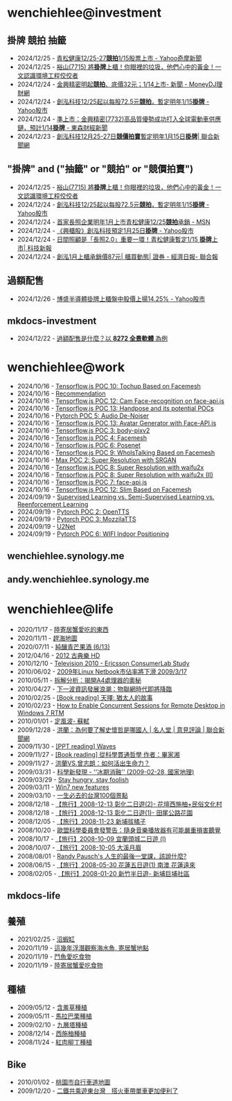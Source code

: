 # wenchiehlee@investment 
## 掛牌 競拍 抽籤 

<!-- _feedinvestment1_ start -->
- 2024/12/25 - [青松健康12/25-27<b>競拍</b>1/15股票上市 - Yahoo奇摩新聞](https://www.google.com/url?rct=j&sa=t&url=https://tw.news.yahoo.com/%25E9%259D%2592%25E6%259D%25BE%25E5%2581%25A5%25E5%25BA%25B712-25-27%25E7%25AB%25B6%25E6%258B%258D-1-15%25E8%2582%25A1%25E7%25A5%25A8%25E4%25B8%258A%25E5%25B8%2582-172837524.html&ct=ga&cd=CAIyIDQxYmVhYTFmNmEwMzBlM2I6Y29tLnR3OnpoLVRXOlRX&usg=AOvVaw2uz5c5y7K-wIaWbaYEV07z)
- 2024/12/25 - [裕山(7715) 將<b>掛牌</b>上櫃！你眼裡的垃圾，他們心中的黃金！一文認識環境工程佼佼者](https://www.google.com/url?rct=j&sa=t&url=https://www.sinotrade.com.tw/richclub/craftsman_talk/video/%25E8%25A3%2595%25E5%25B1%25B1-7715--%25E5%25B0%2587%25E6%258E%259B%25E7%2589%258C%25E4%25B8%258A%25E6%25AB%2583-%25E4%25BD%25A0%25E7%259C%25BC%25E8%25A3%25A1%25E7%259A%2584%25E5%259E%2583%25E5%259C%25BE-%25E4%25BB%2596%25E5%2580%2591%25E5%25BF%2583%25E4%25B8%25AD%25E7%259A%2584%25E9%25BB%2583%25E9%2587%2591-%25E4%25B8%2580%25E6%2596%2587%25E8%25AA%258D%25E8%25AD%2598%25E7%2592%25B0%25E5%25A2%2583%25E5%25B7%25A5%25E7%25A8%258B%25E4%25BD%25BC%25E4%25BD%25BC%25E8%2580%2585-%25E5%25BD%25B1%25E7%2589%2587%25E7%259C%258B%25E7%25B6%2593%25E7%2587%259F%25E9%259A%258E%25E5%25B1%25A4-IPO%25E7%25AB%25B6%25E6%258B%258D%25E6%25B5%2581%25E7%25A8%258B%25E5%25A0%25B1%25E4%25BD%25A0%25E7%259F%25A5-6763776b1b37082db039439e&ct=ga&cd=CAIyIDQxYmVhYTFmNmEwMzBlM2I6Y29tLnR3OnpoLVRXOlRX&usg=AOvVaw29mRjhdIh1NIlaFe4C9DKd)
- 2024/12/24 - [金興精密明起<b>競拍</b>、底價32元；1/14上市- 新聞 - MoneyDJ理財網](https://www.google.com/url?rct=j&sa=t&url=https://www.moneydj.com/kmdj/news/newsviewer.aspx%3Fa%3Db8d6e83e-62e9-4ac8-a870-2873e24c4dfb&ct=ga&cd=CAIyIDQxYmVhYTFmNmEwMzBlM2I6Y29tLnR3OnpoLVRXOlRX&usg=AOvVaw2MP_dQut4ow-zbSCWua6mp)
- 2024/12/24 - [創泓科技12/25起以每股72.5元<b>競拍</b>，暫定明年1/15<b>掛牌</b> - Yahoo股市](https://www.google.com/url?rct=j&sa=t&url=https://tw.stock.yahoo.com/news/%25E5%2589%25B5%25E6%25B3%2593%25E7%25A7%2591%25E6%258A%258012-25%25E8%25B5%25B7%25E4%25BB%25A5%25E6%25AF%258F%25E8%2582%25A172-5%25E5%2585%2583%25E7%25AB%25B6%25E6%258B%258D-%25E6%259A%25AB%25E5%25AE%259A%25E6%2598%258E%25E5%25B9%25B41-15%25E6%258E%259B%25E7%2589%258C-232658525.html&ct=ga&cd=CAIyIDQxYmVhYTFmNmEwMzBlM2I6Y29tLnR3OnpoLVRXOlRX&usg=AOvVaw1-JNzUrKaEPf5wM1R01OT9)
- 2024/12/24 - [準上市：金興精密(7732)高品質優勢成功打入全球電動車供應鏈，預計1/14<b>掛牌</b> - 東森財經新聞](https://www.google.com/url?rct=j&sa=t&url=https://fnc.ebc.net.tw/fncnews/else/181763&ct=ga&cd=CAIyIDQxYmVhYTFmNmEwMzBlM2I6Y29tLnR3OnpoLVRXOlRX&usg=AOvVaw28i6hcXrRe_Ur5Dshoug-T)
- 2024/12/23 - [創泓科技12月25-27日<b>競價拍賣</b>暫定明年1月15日<b>掛牌</b>| 聯合新聞網](https://www.google.com/url?rct=j&sa=t&url=https://udn.com/news/story/7254/8443936&ct=ga&cd=CAIyIDQxYmVhYTFmNmEwMzBlM2I6Y29tLnR3OnpoLVRXOlRX&usg=AOvVaw2ito76brNmtINhEad54Hnh)
<!-- _feedinvestment1_ end -->

## "掛牌" and ("抽籤" or "競拍" or "競價拍賣")

<!-- _feedinvestment1_1_ start -->
- 2024/12/25 - [裕山(7715) 將<b>掛牌</b>上櫃！你眼裡的垃圾，他們心中的黃金！一文認識環境工程佼佼者](https://www.google.com/url?rct=j&sa=t&url=https://www.sinotrade.com.tw/richclub/craftsman_talk/video/%25E8%25A3%2595%25E5%25B1%25B1-7715--%25E5%25B0%2587%25E6%258E%259B%25E7%2589%258C%25E4%25B8%258A%25E6%25AB%2583-%25E4%25BD%25A0%25E7%259C%25BC%25E8%25A3%25A1%25E7%259A%2584%25E5%259E%2583%25E5%259C%25BE-%25E4%25BB%2596%25E5%2580%2591%25E5%25BF%2583%25E4%25B8%25AD%25E7%259A%2584%25E9%25BB%2583%25E9%2587%2591-%25E4%25B8%2580%25E6%2596%2587%25E8%25AA%258D%25E8%25AD%2598%25E7%2592%25B0%25E5%25A2%2583%25E5%25B7%25A5%25E7%25A8%258B%25E4%25BD%25BC%25E4%25BD%25BC%25E8%2580%2585-%25E5%25BD%25B1%25E7%2589%2587%25E7%259C%258B%25E7%25B6%2593%25E7%2587%259F%25E9%259A%258E%25E5%25B1%25A4-IPO%25E7%25AB%25B6%25E6%258B%258D%25E6%25B5%2581%25E7%25A8%258B%25E5%25A0%25B1%25E4%25BD%25A0%25E7%259F%25A5-6763776b1b37082db039439e&ct=ga&cd=CAIyIjQxYmVhYTFmNmEwMzBlM2I6Y29tLnR3OnpoLVRXOlRXOkw&usg=AOvVaw29mRjhdIh1NIlaFe4C9DKd)
- 2024/12/24 - [創泓科技12/25起以每股72.5元<b>競拍</b>，暫定明年1/15<b>掛牌</b> - Yahoo股市](https://www.google.com/url?rct=j&sa=t&url=https://tw.stock.yahoo.com/news/%25E5%2589%25B5%25E6%25B3%2593%25E7%25A7%2591%25E6%258A%258012-25%25E8%25B5%25B7%25E4%25BB%25A5%25E6%25AF%258F%25E8%2582%25A172-5%25E5%2585%2583%25E7%25AB%25B6%25E6%258B%258D-%25E6%259A%25AB%25E5%25AE%259A%25E6%2598%258E%25E5%25B9%25B41-15%25E6%258E%259B%25E7%2589%258C-232658525.html&ct=ga&cd=CAIyIjQxYmVhYTFmNmEwMzBlM2I6Y29tLnR3OnpoLVRXOlRXOkw&usg=AOvVaw1-JNzUrKaEPf5wM1R01OT9)
- 2024/12/24 - [首家長照企業明年1月上市青松健康12/25<b>競拍</b>承銷 - MSN](https://www.google.com/url?rct=j&sa=t&url=https://www.msn.com/zh-tw/money/topstories/%25E9%25A6%2596%25E5%25AE%25B6%25E9%2595%25B7%25E7%2585%25A7%25E4%25BC%2581%25E6%25A5%25AD%25E6%2598%258E%25E5%25B9%25B41%25E6%259C%2588%25E4%25B8%258A%25E5%25B8%2582-%25E9%259D%2592%25E6%259D%25BE%25E5%2581%25A5%25E5%25BA%25B712-25%25E7%25AB%25B6%25E6%258B%258D%25E6%2589%25BF%25E9%258A%25B7/ar-AA1wlV0K%3Focid%3Dfinance-verthp-feeds&ct=ga&cd=CAIyIjQxYmVhYTFmNmEwMzBlM2I6Y29tLnR3OnpoLVRXOlRXOkw&usg=AOvVaw0tt_aZf91uRQTpO5R7Q1w_)
- 2024/12/24 - [《興櫃股》創泓科技預定1月25日<b>掛牌</b> - Yahoo股市](https://www.google.com/url?rct=j&sa=t&url=https://tw.stock.yahoo.com/news/%25E8%2588%2588%25E6%25AB%2583%25E8%2582%25A1-%25E5%2589%25B5%25E6%25B3%2593%25E7%25A7%2591%25E6%258A%2580-%25E9%25A0%2590%25E5%25AE%259A1%25E6%259C%258825%25E6%2597%25A5%25E6%258E%259B%25E7%2589%258C-235401316.html&ct=ga&cd=CAIyIjQxYmVhYTFmNmEwMzBlM2I6Y29tLnR3OnpoLVRXOlRXOkw&usg=AOvVaw2hq1tduRn55iSbhHErTEKW)
- 2024/12/24 - [日間照顧是「長照2.0」重要一環！青松健康暫定1/15 <b>掛牌</b>上市| 科技新報](https://www.google.com/url?rct=j&sa=t&url=https://today.line.me/tw/v2/article/JPWW9D3&ct=ga&cd=CAIyIjQxYmVhYTFmNmEwMzBlM2I6Y29tLnR3OnpoLVRXOlRXOkw&usg=AOvVaw36ObplbndQ73a-VNakm9q-)
- 2024/12/24 - [創泓1月上櫃承銷價87元| 櫃買動態| 證券 - 經濟日報- 聯合報](https://www.google.com/url?rct=j&sa=t&url=https://money.udn.com/money/story/11074/8444355&ct=ga&cd=CAIyIjQxYmVhYTFmNmEwMzBlM2I6Y29tLnR3OnpoLVRXOlRXOkw&usg=AOvVaw3d6xfNtVVE69xPtCkFIrX3)
<!-- _feedinvestment1_1_ end -->

## 過額配售 
<!-- _feedinvestment2_ start -->
- 2024/12/26 - [博盛半導體掛牌上櫃盤中股價上揚14.25% - Yahoo股市](https://www.google.com/url?rct=j&sa=t&url=https://tw.stock.yahoo.com/news/%25E5%258D%259A%25E7%259B%259B%25E5%258D%258A%25E5%25B0%258E%25E9%25AB%2594%25E6%258E%259B%25E7%2589%258C%25E4%25B8%258A%25E6%25AB%2583-%25E7%259B%25A4%25E4%25B8%25AD%25E8%2582%25A1%25E5%2583%25B9%25E4%25B8%258A%25E6%258F%259A14-25-020325718.html&ct=ga&cd=CAIyIDdhMWZmN2RkNDBhZjFjMzk6Y29tLnR3OnpoLVRXOlRX&usg=AOvVaw2S5HOgSU2UwUMzOLELBci8)
<!-- _feedinvestment2_ end -->

## mkdocs-investment
<!-- _feedinvestment3_ start -->
- 2024/12/22 - [過額配售是什麼？以 **8272 全景軟體** 為例](https://wenchiehlee-investment.github.io/blog/2024/10/%E9%81%8E%E9%A1%8D%E9%85%8D%E5%94%AE%E6%98%AF%E4%BB%80%E9%BA%BC%E4%BB%A5-8272-%E5%85%A8%E6%99%AF%E8%BB%9F%E9%AB%94-%E7%82%BA%E4%BE%8B/)
<!-- _feedinvestment3_ end -->

# wenchiehlee@work
<!-- _feedwork_ start -->
- 2024/10/16 - [Tensorflow.js POC 10: Tochup Based on Facemesh](https://wenchiehlee.github.io/mkdocs/blog/2020/07/tensorflowjs-poc-10-tochup-based-on-facemesh/)
- 2024/10/16 - [Recommendation](https://wenchiehlee.github.io/mkdocs/blog/2020/08/recommendation/)
- 2024/10/16 - [Tensorflow.js POC 12: Cam Face-recognition on face-api.js](https://wenchiehlee.github.io/mkdocs/blog/2020/06/tensorflowjs-poc-12-cam-face-recognition-on-face-apijs/)
- 2024/10/16 - [Tensorflow.js POC 13: Handpose and its potential POCs](https://wenchiehlee.github.io/mkdocs/blog/2020/08/tensorflowjs-poc-13-handpose-and-its-potential-pocs/)
- 2024/10/16 - [Pytorch POC 5: Audio De-Noiser](https://wenchiehlee.github.io/mkdocs/blog/2020/09/pytorch-poc-5-audio-de-noiser/)
- 2024/10/16 - [Tensorflow.js POC 13: Avatar Generator with Face-API.js](https://wenchiehlee.github.io/mkdocs/blog/2020/09/tensorflowjs-poc-13-avatar-generator-with-face-apijs/)
- 2024/10/16 - [Tensorflow.js POC 3: body-pixv2](https://wenchiehlee.github.io/mkdocs/blog/2020/06/tensorflowjs-poc-3-body-pixv2/)
- 2024/10/16 - [Tensorflow.js POC 4: Facemesh](https://wenchiehlee.github.io/mkdocs/blog/2020/06/tensorflowjs-poc-4-facemesh/)
- 2024/10/16 - [Tensorflow.js POC 6: Posenet](https://wenchiehlee.github.io/mkdocs/blog/2020/06/tensorflowjs-poc-6-posenet/)
- 2024/10/16 - [Tensorflow.js POC 9: WhoIsTalking Based on Facemesh](https://wenchiehlee.github.io/mkdocs/blog/2020/06/tensorflowjs-poc-9-whoistalking-based-on-facemesh/)
- 2024/10/16 - [Max POC 2: Super Resolution with SRGAN](https://wenchiehlee.github.io/mkdocs/blog/2020/06/max-poc-2-super-resolution-with-srgan/)
- 2024/10/16 - [Tensorflow.js POC 8: Super Resolution with waifu2x](https://wenchiehlee.github.io/mkdocs/blog/2020/06/tensorflowjs-poc-8-super-resolution-with-waifu2x/)
- 2024/10/16 - [Tensorflow.js POC 8: Super Resolution with waifu2x (II)](https://wenchiehlee.github.io/mkdocs/blog/2020/06/tensorflowjs-poc-8-super-resolution-with-waifu2x-ii/)
- 2024/10/16 - [Tensorflow.js POC 7: face-api.js](https://wenchiehlee.github.io/mkdocs/blog/2020/06/tensorflowjs-poc-7-face-apijs/)
- 2024/10/16 - [Tensorflow.js POC 12: Slim Based on Facemesh](https://wenchiehlee.github.io/mkdocs/blog/2020/07/tensorflowjs-poc-12-slim-based-on-facemesh/)
- 2024/09/19 - [Supervised Learning vs. Semi-Supervised Learning vs. Reenforcement Learning](https://wenchiehlee.github.io/mkdocs/blog/2020/07/supervised-learning-vs-semi-supervised-learning-vs-reenforcement-learning/)
- 2024/09/19 - [Pytorch POC 2: OpenTTS](https://wenchiehlee.github.io/mkdocs/blog/2020/08/pytorch-poc-2-opentts/)
- 2024/09/19 - [Pytorch POC 3: MozzilaTTS](https://wenchiehlee.github.io/mkdocs/blog/2020/08/pytorch-poc-3-mozzilatts/)
- 2024/09/19 - [U2Net](https://wenchiehlee.github.io/mkdocs/blog/2020/09/u2net/)
- 2024/09/19 - [Pytorch POC 6: WIFI Indoor Positioning](https://wenchiehlee.github.io/mkdocs/blog/2020/09/pytorch-poc-6-wifi-indoor-positioning/)
<!-- _feedwork_ end -->

## wenchiehlee.synology.me
<!-- _feedwork1_ start -->
<!-- _feedwork1_ end -->

## andy.wenchiehlee.synology.me
<!-- _feedwork2_ start -->
<!-- _feedwork2_ end -->

# wenchiehlee@life
<!-- _feedlife_ start -->
- 2020/11/17 - [陸寄居蟹愛吃的東西](https://wenchiehlee1020.medium.com/%E9%99%B8%E5%AF%84%E5%B1%85%E8%9F%B9%E6%84%9B%E5%90%83%E7%9A%84%E6%9D%B1%E8%A5%BF-b56592041d42?source=rss-3f9fbe6f3140------2)
- 2020/11/11 - [趕海地圖](https://wenchiehlee1020.medium.com/%E8%B6%95%E6%B5%B7%E5%9C%B0%E5%9C%96-6a3432ad0ed1?source=rss-3f9fbe6f3140------2)
- 2020/07/11 - [純釀青芒果酒 (6/13)](https://wenchiehlee1020.medium.com/%E7%B4%94%E9%87%80%E9%9D%92%E8%8A%92%E6%9E%9C%E9%85%92-6-13-10296871dcfe?source=rss-3f9fbe6f3140------2)
- 2012/04/16 - [2012 古典樂 HD](http://wenchiehlee.blogspot.com/2012/04/2012-hd_16.html)
- 2010/12/10 - [Television 2010 - Ericsson ConsumerLab Study](http://wenchiehlee.blogspot.com/2010/12/television-2010-ericsson-consumerlab.html)
- 2010/06/02 - [2009年Linux Netbook市佔率將下滑 2009/3/17](http://wenchiehlee.blogspot.com/2010/06/2009linux-netbook-2009317.html)
- 2010/05/11 - [拆解分析：揭開A4處理器的奧秘](http://wenchiehlee.blogspot.com/2010/05/a4.html)
- 2010/04/27 - [下一波資訊發展浪潮：物聯網時代即將降臨](http://wenchiehlee.blogspot.com/2010/04/blog-post.html)
- 2010/02/25 - [[Book reading] 天擇: 猶太人的故事](http://wenchiehlee.blogspot.com/2010/02/book-reading.html)
- 2010/02/23 - [How to Enable Concurrent Sessions for Remote Desktop in Windows 7 RTM](http://wenchiehlee.blogspot.com/2010/02/how-to-enable-concurrent-sessions-for.html)
- 2010/01/01 - [定風波- 蘇軾](http://wenchiehlee.blogspot.com/2009/12/very-good-explanation-from-reference.html)
- 2009/12/28 - [洪蘭：為何要了解史懷哲是哪國人 | 名人堂 | 意見評論 | 聯合新聞網](http://wenchiehlee.blogspot.com/2009/12/blog-post_28.html)
- 2009/11/30 - [[PPT reading] Waves](http://wenchiehlee.blogspot.com/2009/11/ppt-reading-waves.html)
- 2009/11/27 - [[Book reading] 從科學貫通哲學 作者：畢家湘](http://wenchiehlee.blogspot.com/2009/11/blog-post.html)
- 2009/11/27 - [洪蘭VS.曾志朗：如何活出生命力？](http://wenchiehlee.blogspot.com/2009/11/vs.html)
- 2009/03/31 - [科學新發現 - ''冰期消融'' (2009-02-28, 國家地理)](http://wenchiehlee.blogspot.com/2009/03/2009-02-28.html)
- 2009/03/29 - [Stay hungry, stay foolish](http://wenchiehlee.blogspot.com/2009/03/stay-hungry-stay-foolish.html)
- 2009/03/11 - [Win7 new features](http://wenchiehlee.blogspot.com/2009/03/win7-new-features.html)
- 2009/03/10 - [一生必去的台灣100個景點](http://wenchiehlee.blogspot.com/2009/03/100_10.html)
- 2008/12/18 - [【旅行】2008-12-13 彰化二日遊(2)- 花壇西施柚+民俗文化村](http://wenchiehlee.blogspot.com/2008/12/2008-12-13-2.html)
- 2008/12/18 - [【旅行】2008-12-13 彰化二日遊(1)- 田尾公路花園](http://wenchiehlee.blogspot.com/2008/12/2008-12-13.html)
- 2008/12/05 - [【旅行】2008-11-23 新埔拔橘子](http://wenchiehlee.blogspot.com/2008/12/2008-11-23.html)
- 2008/10/20 - [歐盟科學委員會發警告：隨身音樂播放器有可能嚴重損害聽覺](http://wenchiehlee.blogspot.com/2008/10/blog-post.html)
- 2008/10/17 - [【旅行】2008-10-09 宜蘭頭城二日遊 (I)](http://wenchiehlee.blogspot.com/2008/10/2008-10-09-i.html)
- 2008/10/07 - [【旅行】2008-10-05 大溪月眉](http://wenchiehlee.blogspot.com/2008/10/2008-10-05.html)
- 2008/08/01 - [Randy Pausch's 人生的最後一堂課，該說什麼?](http://wenchiehlee.blogspot.com/2008/07/randy-pauschs.html)
- 2008/06/15 - [【旅行】2008-05-30 花蓮五日遊(1) 南澳 花蓮遠來](http://wenchiehlee.blogspot.com/2008/06/2008-05-30-1.html)
- 2008/02/05 - [【旅行】2008-01-20 新竹半日遊- 新埔巨埔社區](http://wenchiehlee.blogspot.com/2008/02/2008-01-20.html)
<!-- _feedlife_ end -->

## mkdocs-life
<!-- _feedlife4_ start -->
<!-- _feedlife4_ end -->

## 養殖
<!-- _feedlife1_ start -->
- 2021/02/25 - [沼蝦缸](https://wenchiehlee.wordpress.com/2021/02/25/%e6%b2%bc%e8%9d%a6%e7%bc%b8/)
- 2020/11/19 - [這幾年浮潛觀察海水魚, 寄居蟹地點](https://wenchiehlee.wordpress.com/2020/11/19/%e9%80%99%e5%b9%be%e5%b9%b4%e6%b5%ae%e6%bd%9b%e8%a7%80%e5%af%9f%e6%b5%b7%e6%b0%b4%e9%ad%9a-%e5%af%84%e5%b1%85%e8%9f%b9%e5%9c%b0%e9%bb%9e/)
- 2020/11/19 - [鬥魚愛吃食物](https://wenchiehlee.wordpress.com/2020/11/19/%e9%ac%a5%e9%ad%9a%e6%84%9b%e5%90%83%e9%a3%9f%e7%89%a9/)
- 2020/11/19 - [陸寄居蟹愛吃食物](https://wenchiehlee.wordpress.com/2020/11/19/%e9%99%b8%e5%af%84%e5%b1%85%e8%9f%b9%e6%84%9b%e5%90%83%e9%a3%9f%e7%89%a9/)
<!-- _feedlife1_ end -->

## 種植
<!-- _feedlife2_ start -->
- 2009/05/12 - [含羞草種植](https://wenflower.blogspot.com/2009/05/blog-post_12.html)
- 2009/05/11 - [馬拉巴栗種植](https://wenflower.blogspot.com/2009/05/blog-post.html)
- 2009/02/10 - [九層塔種植](https://wenflower.blogspot.com/2009/02/test.html)
- 2008/12/14 - [西施柚種植](https://wenflower.blogspot.com/2009/01/2008-12-13.html)
- 2008/11/24 - [紅肉柳丁種植](https://wenflower.blogspot.com/2009/01/blog-post.html)
<!-- _feedlife2_ end -->

## Bike
<!-- _feedlife3_ start -->
- 2010/01/02 - [桃園市自行車道地圖](https://wenbike.blogspot.com/2010/01/blog-post.html)
- 2009/12/20 - [二鐵共乘遊東台灣　搭火車帶單車更加便利了](https://wenbike.blogspot.com/2009/12/blog-post.html)
<!-- _feedlife3_ end -->
